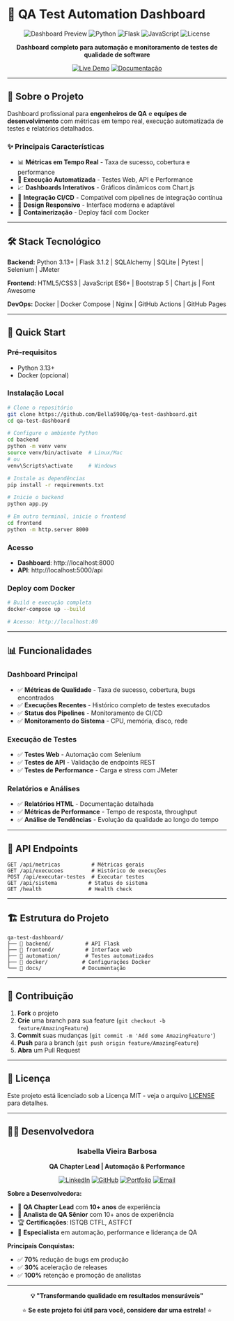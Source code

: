 # 🚀 QA Test Automation Dashboard

<div align="center">

![Dashboard Preview](https://img.shields.io/badge/Status-Production%20Ready-brightgreen)
![Python](https://img.shields.io/badge/Python-3.13+-blue)
![Flask](https://img.shields.io/badge/Flask-3.1.2-green)
![JavaScript](https://img.shields.io/badge/JavaScript-ES6+-yellow)
![License](https://img.shields.io/badge/License-MIT-orange)

**Dashboard completo para automação e monitoramento de testes de qualidade de software**

[![Live Demo](https://img.shields.io/badge/🚀%20Live%20Demo-Ver%20Dashboard-blue)](https://bella5900g.github.io/qa-test-dashboard/docs/dashboard-demo.html)
[![Documentação](https://img.shields.io/badge/📚%20Documentação-Ver%20Guia-green)](https://bella5900g.github.io/qa-test-dashboard/docs/)

</div>

---

## 🎯 **Sobre o Projeto**

Dashboard profissional para **engenheiros de QA** e **equipes de desenvolvimento** com métricas em tempo real, execução automatizada de testes e relatórios detalhados.

### ✨ **Principais Características**

- 📊 **Métricas em Tempo Real** - Taxa de sucesso, cobertura e performance
- 🚀 **Execução Automatizada** - Testes Web, API e Performance
- 📈 **Dashboards Interativos** - Gráficos dinâmicos com Chart.js
- 🔄 **Integração CI/CD** - Compatível com pipelines de integração contínua
- 📱 **Design Responsivo** - Interface moderna e adaptável
- 🐳 **Containerização** - Deploy fácil com Docker

---

## 🛠️ **Stack Tecnológico**

**Backend:** Python 3.13+ | Flask 3.1.2 | SQLAlchemy | SQLite | Pytest | Selenium | JMeter

**Frontend:** HTML5/CSS3 | JavaScript ES6+ | Bootstrap 5 | Chart.js | Font Awesome

**DevOps:** Docker | Docker Compose | Nginx | GitHub Actions | GitHub Pages

---

## 🚀 **Quick Start**

### **Pré-requisitos**
- Python 3.13+
- Docker (opcional)

### **Instalação Local**

```bash
# Clone o repositório
git clone https://github.com/Bella5900g/qa-test-dashboard.git
cd qa-test-dashboard

# Configure o ambiente Python
cd backend
python -m venv venv
source venv/bin/activate  # Linux/Mac
# ou
venv\Scripts\activate     # Windows

# Instale as dependências
pip install -r requirements.txt

# Inicie o backend
python app.py
```

```bash
# Em outro terminal, inicie o frontend
cd frontend
python -m http.server 8000
```

### **Acesso**
- **Dashboard**: http://localhost:8000
- **API**: http://localhost:5000/api

### **Deploy com Docker**

```bash
# Build e execução completa
docker-compose up --build

# Acesso: http://localhost:80
```

---

## 📊 **Funcionalidades**

### **Dashboard Principal**
- ✅ **Métricas de Qualidade** - Taxa de sucesso, cobertura, bugs encontrados
- ✅ **Execuções Recentes** - Histórico completo de testes executados
- ✅ **Status dos Pipelines** - Monitoramento de CI/CD
- ✅ **Monitoramento do Sistema** - CPU, memória, disco, rede

### **Execução de Testes**
- ✅ **Testes Web** - Automação com Selenium
- ✅ **Testes de API** - Validação de endpoints REST
- ✅ **Testes de Performance** - Carga e stress com JMeter

### **Relatórios e Análises**
- ✅ **Relatórios HTML** - Documentação detalhada
- ✅ **Métricas de Performance** - Tempo de resposta, throughput
- ✅ **Análise de Tendências** - Evolução da qualidade ao longo do tempo

---

## 🔧 **API Endpoints**

```http
GET /api/metricas          # Métricas gerais
GET /api/execucoes         # Histórico de execuções
POST /api/executar-testes  # Executar testes
GET /api/sistema          # Status do sistema
GET /health               # Health check
```

---

## 🏗️ **Estrutura do Projeto**

```
qa-test-dashboard/
├── 📁 backend/           # API Flask
├── 📁 frontend/          # Interface web
├── 📁 automation/        # Testes automatizados
├── 📁 docker/           # Configurações Docker
└── 📁 docs/             # Documentação
```

---

## 🤝 **Contribuição**

1. **Fork** o projeto
2. **Crie** uma branch para sua feature (`git checkout -b feature/AmazingFeature`)
3. **Commit** suas mudanças (`git commit -m 'Add some AmazingFeature'`)
4. **Push** para a branch (`git push origin feature/AmazingFeature`)
5. **Abra** um Pull Request

---

## 📄 **Licença**

Este projeto está licenciado sob a Licença MIT - veja o arquivo [LICENSE](LICENSE) para detalhes.

---

## 👩‍💻 **Desenvolvedora**

<div align="center">

### **Isabella Vieira Barbosa**
**QA Chapter Lead | Automação & Performance**

[![LinkedIn](https://img.shields.io/badge/LinkedIn-Connect-blue?style=for-the-badge&logo=linkedin)](https://www.linkedin.com/in/isabellavieiraqa/)
[![GitHub](https://img.shields.io/badge/GitHub-Follow-black?style=for-the-badge&logo=github)](https://github.com/bella5900g)
[![Portfolio](https://img.shields.io/badge/Portfolio-Visit-green?style=for-the-badge&logo=github)](https://bella5900g.github.io/isabella-vieira-portfolio/)
[![Email](https://img.shields.io/badge/Email-Contact-red?style=for-the-badge&logo=gmail)](mailto:bellacandy5900g@gmail.com)

</div>

**Sobre a Desenvolvedora:**
- 🎯 **QA Chapter Lead** com **10+ anos** de experiência
- 🏢 **Analista de QA Sênior** com 10+ anos de experiência
- 🏆 **Certificações**: ISTQB CTFL, ASTFCT
- 🚀 **Especialista** em automação, performance e liderança de QA

**Principais Conquistas:**
- ✅ **70%** redução de bugs em produção
- ✅ **30%** aceleração de releases
- ✅ **100%** retenção e promoção de analistas

---

<div align="center">

**💡 "Transformando qualidade em resultados mensuráveis"**

⭐ **Se este projeto foi útil para você, considere dar uma estrela!** ⭐

</div>